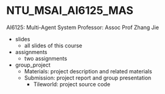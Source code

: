 # NTU_MSAI_AI6125_MAS
AI6125: Multi-Agent System
Professor: Assoc Prof Zhang Jie


- slides
    - all slides of this course
- assignments
    - two assignments
- group_project
    - Materials: project description and related materials
    - Submission: project report and group presentation 
        - Tileworld: project source code